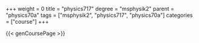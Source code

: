 +++
weight = 0
title = "physics717"
degree = "msphysik2"
parent = "physics70a"
tags = ["msphysik2", "physics717", "physics70a"]
categories = ["course"]
+++

{{< genCoursePage >}}
